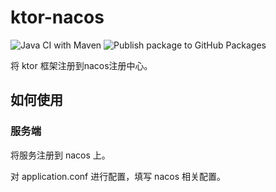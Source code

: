 # ktor-nacos

![Java CI with Maven](https://github.com/youngxhui/ktor-nacos/workflows/Java%20CI%20with%20Maven/badge.svg?branch=main)
![Publish package to GitHub Packages](https://github.com/youngxhui/ktor-nacos/workflows/Publish%20package%20to%20GitHub%20Packages/badge.svg)  


将 ktor 框架注册到nacos注册中心。

## 如何使用

### 服务端

将服务注册到 nacos 上。

对 application.conf 进行配置，填写 nacos 相关配置。

```conf

```

```kotlin

```